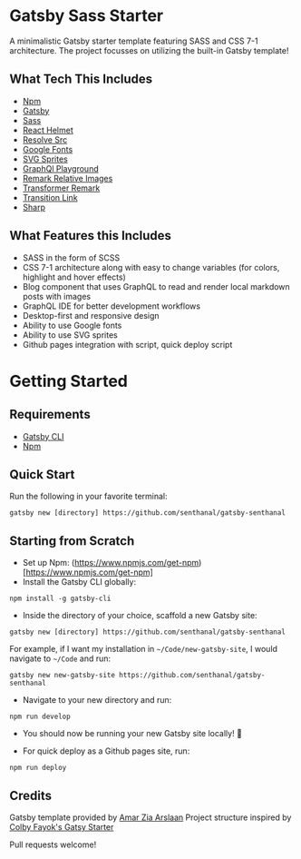 # Gatsby Sass Starter

A minimalistic Gatsby starter template featuring SASS and CSS 7-1 architecture. The project focusses on utilizing the built-in Gatsby template!

## What Tech This Includes

- [Npm](https://www.npmjs.com/)
- [Gatsby](https://www.gatsbyjs.org/)
- [Sass](https://sass-lang.com)
- [React Helmet](https://github.com/nfl/react-helmet)
- [Resolve Src](https://github.com/alampros/gatsby-plugin-resolve-src)
- [Google Fonts](https://github.com/didierfranc/gatsby-plugin-google-fonts)
- [SVG Sprites](https://github.com/marcobiedermann/gatsby-plugin-svg-sprite)
- [GraphQl Playground](https://github.com/prisma-labs/graphql-playground)
- [Remark Relative Images](https://github.com/danielmahon/gatsby-remark-relative-images)
- [Transformer Remark](https://github.com/gatsbyjs/gatsby/tree/master/packages/gatsby-transformer-remark)
- [Transition Link](https://github.com/TylerBarnes/gatsby-plugin-transition-link)
- [Sharp](https://github.com/gatsbyjs/gatsby/tree/master/packages/gatsby-plugin-sharp)

## What Features this Includes

- SASS in the form of SCSS
- CSS 7-1 architecture along with easy to change variables (for colors, highlight and hover effects)
- Blog component that uses GraphQL to read and render local markdown posts with images
- GraphQL IDE for better development workflows
- Desktop-first and responsive design
- Ability to use Google fonts
- Ability to use SVG sprites
- Github pages integration with script, quick deploy script

# Getting Started

## Requirements

- [Gatsby CLI](https://www.npmjs.com/package/gatsby-cli)
- [Npm](https://www.npmjs.com/)

## Quick Start

Run the following in your favorite terminal:

```
gatsby new [directory] https://github.com/senthanal/gatsby-senthanal
```

## Starting from Scratch

- Set up Npm: (https://www.npmjs.com/get-npm)[https://www.npmjs.com/get-npm]
- Install the Gatsby CLI globally:

```
npm install -g gatsby-cli
```

- Inside the directory of your choice, scaffold a new Gatsby site:

```
gatsby new [directory] https://github.com/senthanal/gatsby-senthanal
```

For example, if I want my installation in `~/Code/new-gatsby-site`, I would navigate to `~/Code` and run:

```
gatsby new new-gatsby-site https://github.com/senthanal/gatsby-senthanal
```

- Navigate to your new directory and run:

```
npm run develop
```

- You should now be running your new Gatsby site locally! 🎉

- For quick deploy as a Github pages site, run:

```
npm run deploy
```

## Credits

Gatsby template provided by [Amar Zia Arslaan](https://github.com/a2zarslaan/gatsby-starter-sasslan) 
Project structure inspired by [Colby Fayok's Gatsy Starter](https://github.com/colbyfayock/gatsby-starter-sass)

Pull requests welcome!
